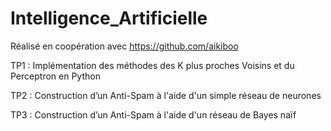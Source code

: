 # Intelligence_Artificielle
Réalisé en coopération avec https://github.com/aikiboo

TP1 : Implémentation des méthodes des K plus proches Voisins et du Perceptron en Python

TP2 : Construction d’un Anti-Spam à l'aide d'un simple réseau de neurones

TP3 : Construction d’un Anti-Spam à l'aide d'un réseau de Bayes naïf
